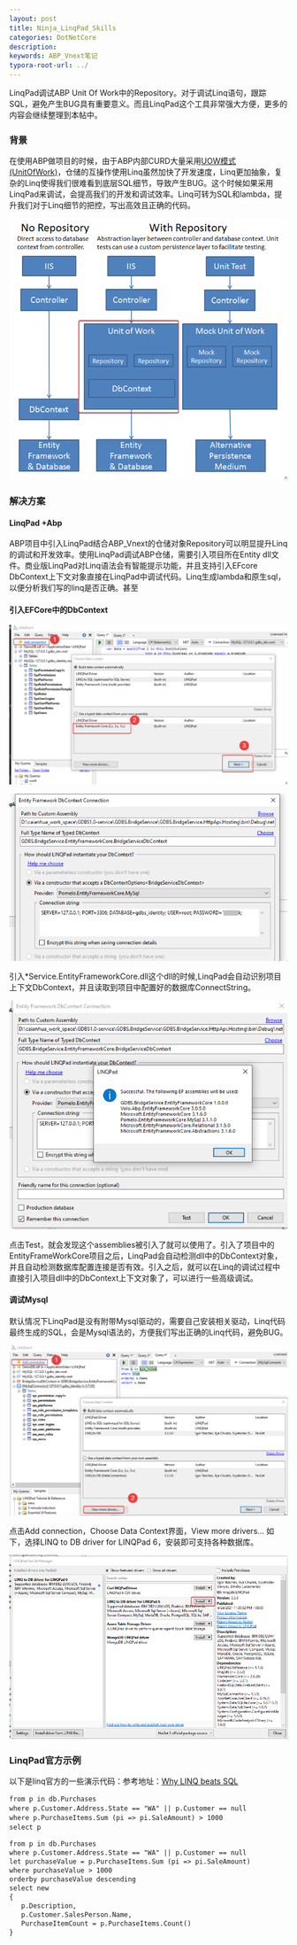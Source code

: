 ```yaml
---
layout: post
title: Ninja_LinqPad_Skills
categories: DotNetCore
description: 
keywords: ABP_Vnext笔记
typora-root-url: ../
---
```


LinqPad调试ABP Unit Of Work中的Repository。对于调试Linq语句，跟踪SQL，避免产生BUG具有重要意义。而且LinqPad这个工具非常强大方便，更多的内容会继续整理到本帖中。

### 背景

在使用ABP做项目的时候，由于ABP内部CURD大量采用[UOW模式(UnitOfWork)](https://docs.microsoft.com/en-us/aspnet/mvc/overview/older-versions/getting-started-with-ef-5-using-mvc-4/implementing-the-repository-and-unit-of-work-patterns-in-an-asp-net-mvc-application)，仓储的互操作使用Linq虽然加快了开发速度，Linq更加抽象，复杂的Linq使得我们很难看到底层SQL细节，导致产生BUG。这个时候如果采用LinqPad来调试，会提高我们的开发和调试效率。Linq可转为SQL和lambda，提升我们对于Linq细节的把控，写出高效且正确的代码。

![vynmFXyxBg](/images/posts/vynmFXyxBg.png)

### 解决方案

#### LinqPad +Abp

ABP项目中引入LinqPad结合ABP_Vnext的仓储对象Repository可以明显提升Linq的调试和开发效率。使用LinqPad调试ABP仓储，需要引入项目所在Entity dll文件。商业版LinqPad对Linq语法会有智能提示功能，并且支持引入EFcore DbContext上下文对象直接在LinqPad中调试代码。Linq生成lambda和原生sql，以便分析我们写的linq是否正确。甚至

#### 引入EFCore中的DbContext

![3XpyODva97](/images/posts/3XpyODva97.png)



![89WoZCudPX](/images/posts/89WoZCudPX.png)

引入*Service.EntityFrameworkCore.dll这个dll的时候,LinqPad会自动识别项目上下文DbContext，并且读取到项目中配置好的数据库ConnectString。

![PsntgnmBkH](/images/posts/PsntgnmBkH.png)

点击Test，就会发现这个assemblies被引入了就可以使用了。引入了项目中的EntityFrameWorkCore项目之后，LinqPad会自动检测dll中的DbContext对象，并且自动检测数据库配置连接是否有效。引入之后，就可以在Linq的调试过程中直接引入项目dll中的DbContext上下文对象了，可以进行一些高级调试。

#### 调试Mysql

默认情况下LinqPad是没有附带Mysql驱动的，需要自己安装相关驱动，Linq代码最终生成的SQL，会是Mysql语法的，方便我们写出正确的Linq代码，避免BUG。

![jznHivgrio](/images/posts/jznHivgrio.png)

点击Add connection，Choose Data Context界面，View more drivers...   如下，选择LINQ to DB driver for LINQPad 6，安装即可支持各种数据库。

![segbnozRrG](/images/posts/segbnozRrG.png)

### LinqPad官方示例

以下是linq官方的一些演示代码：参考地址：[Why LINQ beats SQL](https://www.linqpad.net/WhyLINQBeatsSQL.aspx)

```tex
from p in db.Purchases
where p.Customer.Address.State == "WA" || p.Customer == null
where p.PurchaseItems.Sum (pi => pi.SaleAmount) > 1000
select p
```

```te
from p in db.Purchases
where p.Customer.Address.State == "WA" || p.Customer == null
let purchaseValue = p.PurchaseItems.Sum (pi => pi.SaleAmount)
where purchaseValue > 1000
orderby purchaseValue descending
select new
{
   p.Description,
   p.Customer.SalesPerson.Name,
   PurchaseItemCount = p.PurchaseItems.Count()
}
```

